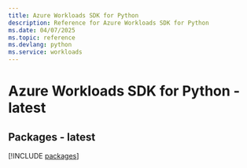 ```yaml
---
title: Azure Workloads SDK for Python
description: Reference for Azure Workloads SDK for Python
ms.date: 04/07/2025
ms.topic: reference
ms.devlang: python
ms.service: workloads
---
```

# Azure Workloads SDK for Python - latest
## Packages - latest
[!INCLUDE [packages](workloads-index.md)]